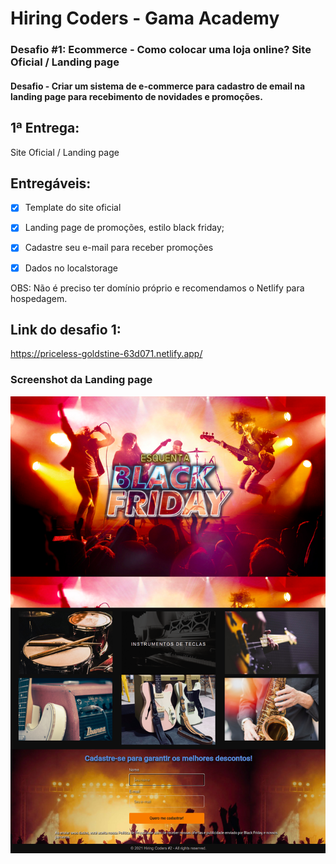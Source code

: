 # Hiring Coders - Gama Academy

### Desafio #1: Ecommerce - Como colocar uma loja online? Site Oficial / Landing page

#### Desafio - Criar um sistema de e-commerce para cadastro de email na landing page para recebimento de novidades e promoções.

## 1ª Entrega: 
Site Oficial / Landing page  

## Entregáveis: 
- [x] Template do site oficial 

- [x] Landing page de promoções, estilo black friday; 

- [x] Cadastre seu e-mail para receber promoções 

- [x] Dados no localstorage

OBS: Não é preciso ter domínio próprio e recomendamos o Netlify para hospedagem.

## Link do desafio 1:
https://priceless-goldstine-63d071.netlify.app/


### Screenshot da Landing page

![Screenshot](screenshot.png)


